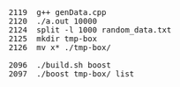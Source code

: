 
<pre>

 2119  g++ genData.cpp 
 2120  ./a.out 10000
 2124  split -l 1000 random_data.txt 
 2125  mkdir tmp-box 
 2126  mv x* ./tmp-box/

 2096  ./build.sh boost
 2097  ./boost tmp-box/ list

</pre>
